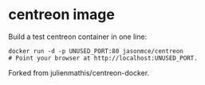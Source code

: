 centreon image
==============
Build a test centreon container in one line:
```
docker run -d -p UNUSED_PORT:80 jasonmce/centreon
# Point your browser at http://localhost:UNUSED_PORT.
```

Forked from julienmathis/centreon-docker.

